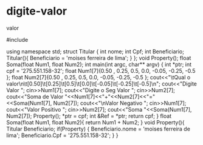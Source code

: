 # digite-valor
valor

#include <iostream>

using namespace std;
struct Titular
{
	int nome;
	int Cpf;
	int Beneficiario;
	Titular(){
		Beneficiario = 'moises ferreira de lima';
	}
};
void Property();
float Soma(float Num1, float Num2);
int main(int argc, char** argv)
{
	int *ptr;
	int cpf = '275.551.158-32';
	float Num1[7]{0.50 , 0.25,  0.5, 0.0, -0.05, -0.25, -0.5 };
	float Num2[7]{0.50 , 0.25,  0.5, 0.0, -0.05, -0.25, -0.5 };
	cout<<"\tQual o valor\n\t[0.50]\t[0.25]\t[0.5]\t[0.0]\t[-0.05]\t[-0.25]\t[-0.5]\n";
	cout<<"Digite Valor ";
	cin>>Num1[7];
	cout<<"Digite o Seg Valor ";
	cin>>Num2[7];
	cout<<"Soma de Valor "<<Num1[7]<<"+"<<Num2[7]<<"="<<Soma(Num1[7], Num2[7]);
	cout<<"\nValor Negativo ";
	cin>>Num1[7];
	cout<<"Valor Positivo ";
	cin>>Num2[7];
	cout<<"Soma "<<Soma(Num1[7], Num2[7]);
	Property();
	*ptr = cpf;
	int &Ref = *ptr;
	return cpf;
}
float Soma(float Num1, float Num2){
	return Num1 + Num2;
}
void Property(){
	Titular Beneficiario;
	if(Property)
	{
		Beneficiario.nome = 'moises ferreira de lima';
		Beneficiario.Cpf = '275.551.158-32';
	}
}
